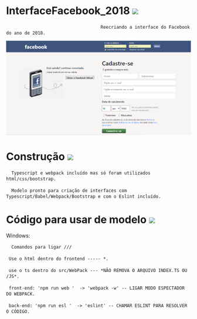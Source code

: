 # InterfaceFacebook_2018 <img src='https://img.shields.io/static/v1?label=build&message=Facebook&color=blue'>

                                        Reecriando a interface do Facebook do ano de 2018.
                          
 <img src='https://github.com/joaocarlopa/InterfaceFacebook_2018/blob/main/read.png'>
 
 
 
 # Construção <img src='https://img.shields.io/static/v1?label=HTML&message=CSS&color=blue'>
 
      Typescript e webpack incluído mas só foram utilizados html/css/bootstrap.
      
      Modelo pronto para criação de interfaces com Typescript/Babel/Webpack/Bootstrap e com o Eslint incluído.
      
# Código para usar de modelo <img src='https://img.shields.io/static/v1?label=Typescript&message=Eslint&color=blueviolet'>

Windows:

      Comandos para ligar ///

     Use o html dentro do frontend ----- *.

     use o ts dentro do src/WebPack --- *NÃO REMOVA O ARQUIVO INDEX.TS OU /JS*.

     front-end: 'npm run web '  -> 'webpack -w' -- LIGAR MODO ESPECTADOR DO WEBPACK.
     
     back-end: 'npm run esl '  -> 'eslint' -- CHAMAR ESLINT PARA RESOLVER O CÓDIGO.






